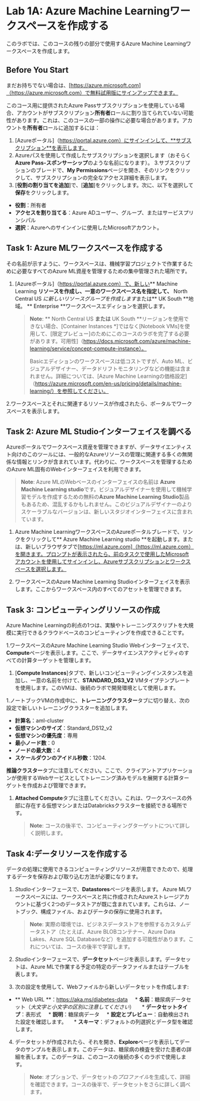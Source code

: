 # Lab 1A: Azure Machine Learningワークスペースを作成する

このラボでは、このコースの残りの部分で使用するAzure Machine Learningワークスペースを作成します。

## Before You Start

まだお持ちでない場合は、[https://azure.microsoft.com]（https://azure.microsoft.com）で無料試用版にサインアップできます。

このコース用に提供されたAzure Passサブスクリプションを使用している場合、アカウントがサブスクリプション**所有者**ロールに割り当てられていない可能性があります。これは、このコースの一部の操作に必要な場合があります。アカウントを**所有者**ロールに追加するには：

1. [Azureポータル]（https://portal.azure.com）にサインインして、**サブスクリプション**を表示します。
2. Azureパスを使用して作成したサブスクリプションを選択します（おそらく**Azure Pass-スポンサーシップ**のような名前になります）。
3.サブスクリプションのブレードで、**My Permissions**ページを開き、そのリンクをクリックして、サブスクリプションの完全なアクセス詳細を表示します。
4. [**役割の割り当てを追加**]で、[**追加**]をクリックします。次に、以下を選択して**保存**をクリックします。

- **役割**：所有者
- **アクセスを割り当てる**：Azure ADユーザー、グループ、またはサービスプリンシパル
- **選択**：Azureへのサインインに使用したMicrosoftアカウント。




## Task 1: Azure MLワークスペースを作成する

その名前が示すように、ワークスペースは、機械学習プロジェクトで作業するために必要なすべてのAzure ML資産を管理するための集中管理された場所です。

1. [Azureポータル]（https://portal.azure.com）で、新しい** Machine Learning **リソースを作成し、一意のワークスペース名を指定して、** North Central US *に新しいリソースグループを作成します*または** UK South **地域。 ** Enterprise **ワークスペースエディションを選択します。


   > **Note**: ** North Central US **または** UK South **リージョンを使用できない場合、[Container Instances *]ではなく[Notebook VMs]を使用して、[限定プレビュー]のためにこのコースのラボを完了する必要があります。可用性]（https://docs.microsoft.com/azure/machine-learning/service/concept-compute-instance）。
   >
   > Basicエディションのワークスペースは低コストですが、Auto ML、ビジュアルデザイナー、データドリフトモニタリングなどの機能は含まれません。詳細については、[Azure Machine Learningの価格設定]（https://azure.microsoft.com/en-us/pricing/details/machine-learning/）を参照してください。

2.ワークスペースとそれに関連するリソースが作成されたら、ポータルでワークスペースを表示します。

## Task 2: Azure ML Studioインターフェイスを調べる

Azureポータルでワークスペース資産を管理できますが、データサイエンティスト向けのこのツールには、一般的なAzureリソースの管理に関連する多くの無関係な情報とリンクが含まれています。代わりに、ワークスペースを管理するためのAzure ML固有のWebインターフェイスを利用できます。

> **Note**: Azure MLのWebベースのインターフェイスの名前は **Azure Machine Learning studio**です。ビジュアルデザイナーを使用して機械学習モデルを作成するための無料の**Azure Machine Learning Studio**製品もあるため、混乱するかもしれません。このビジュアルデザイナーのよりスケーラブルなバージョンは、新しいスタジオインターフェイスに含まれています。

1. Azure Machine LearningワークスペースのAzureポータルブレードで、リンクをクリックして** Azure Machine Learning studio **を起動します。または、新しいブラウザタブで[https://ml.azure.com]（https://ml.azure.com）を開きます。プロンプトが表示されたら、前のタスクで使用したMicrosoftアカウントを使用してサインインし、Azureサブスクリプションとワークスペースを選択します。

1. ワークスペースのAzure Machine Learning Studioインターフェイスを表示します。ここからワークスペース内のすべてのアセットを管理できます。

## Task 3: コンピューティングリソースの作成

Azure Machine Learningの利点の1つは、実験やトレーニングスクリプトを大規模に実行できるクラウドベースのコンピューティングを作成できることです。


1.ワークスペースのAzure Machine Learning Studio Webインターフェイスで、**Compute**ページを表示します。ここで、データサイエンスアクティビティのすべての計算ターゲットを管理します。
1. [**Compute Instances**]タブで、新しいコンピューティングインスタンスを追加し、一意の名前を付けて、**STANDARD_DS3_V2** VMタイプテンプレートを使用します。このVMは、後続のラボで開発環境として使用します。

1.ノートブックVMの作成中に、**トレーニングクラスター**タブに切り替え、次の設定で新しいトレーニングクラスターを追加します。
* **計算名**：aml-cluster
* **仮想マシンのサイズ**：Standard_DS12_v2
* **仮想マシンの優先度**：専用
* **最小ノード数**：0
* **ノードの最大数**：4
* **スケールダウンのアイドル秒数**：1204.

**推論クラスター**タブに注意してください。ここで、クライアントアプリケーションが使用するWebサービスとしてトレーニング済みモデルを展開する計算ターゲットを作成および管理できます。

1. **Attached Compute**タブに注意してください。これは、ワークスペースの外部に存在する仮想マシンまたはDatabricksクラスターを接続できる場所です。


    > **Note**: コースの後半で、コンピューティングターゲットについて詳しく説明します。

## Task 4:データリソースを作成する

データの処理に使用できるコンピューティングリソースが用意できたので、処理するデータを保存および取り込む方法が必要になります。

1. *Studio*インターフェースで、**Datastores**ページを表示します。 Azure MLワークスペースには、ワークスペースと共に作成されたAzureストレージアカウントに基づく2つのデータストアが既に含まれています。これらは、ノートブック、構成ファイル、およびデータの保存に使用されます。

   > **Note**: 実際の環境では、ビジネスデータストアを参照するカスタムデータストア（たとえば、Azure BLOBコンテナー、Azure Data Lakes、Azure SQL Databaseなど）を追加する可能性があります。これについては、コースの後半で学習します。

2. *Studio*インターフェースで、**データセット**ページを表示します。データセットは、Azure MLで作業する予定の特定のデータファイルまたはテーブルを表します。

3. 次の設定を使用して、Webファイルから新しいデータセットを作成します:
* ** Web URL **：https://aka.ms/diabetes-data
    * **名前**：糖尿病データセット（*大文字と小文字の区別に注意してください*）
    * **データセットタイプ**：表形式
    * **説明**：糖尿病データ
    * **設定とプレビュー**：自動検出された設定を確認します。
    * **スキーマ**：デフォルトの列選択とデータ型を確認します。

4. データセットが作成されたら、それを開き、**Explore**ページを表示してデータのサンプルを表示します。このデータは、糖尿病の検査を受けた患者の詳細を表します。このデータは、このコースの後続の多くのラボで使用します。

    > **Note**: オプションで、データセットの*プロファイル*を生成して、詳細を確認できます。コースの後半で、データセットをさらに詳しく調べます。
